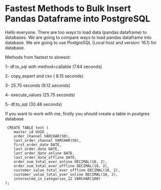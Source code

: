 # Fastest Methods to Bulk Insert Pandas Dataframe into PostgreSQL
 Hello everyone. There are too ways to load data (pandas dataframe) to databases. We are going to compare ways to load pandas dataframe into database. We are going to use PostgreSQL (Local host and version: 16.1) for database.

Methods from fastest to slowest:

1– df.to_sql with method=callable (7.84 seconds)

2- copy_expert and csv ( 8.15 seconds)

3- 25.75 seconds (9.12 seconds)

4- execute_values (25.75 seconds)

5- df.to_sql (30.48 seconds)

If you want to work with me, firstly you should create a table in postgres database
```
 CREATE TABLE test (
    master_id UUID ,
    order_channel VARCHAR(50),
    last_order_channel VARCHAR(50),
    first_order_date DATE,
    last_order_date DATE,
    last_order_date_online DATE,
    last_order_date_offline DATE,
    order_num_total_ever_online DECIMAL(10, 2),
    order_num_total_ever_offline DECIMAL(10, 2),
    customer_value_total_ever_offline DECIMAL(10, 2),
    customer_value_total_ever_online DECIMAL(10, 2),
    interested_in_categories_12 VARCHAR(100)
);
```
